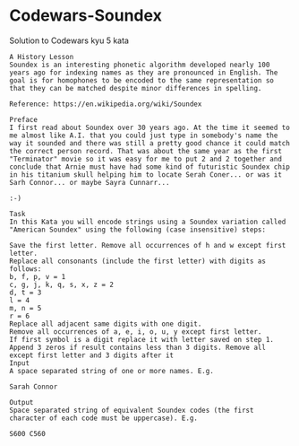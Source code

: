 # Codewars-Soundex
Solution to Codewars kyu 5 kata

    A History Lesson
    Soundex is an interesting phonetic algorithm developed nearly 100 years ago for indexing names as they are pronounced in English. The goal is for homophones to be encoded to the same representation so that they can be matched despite minor differences in spelling.

    Reference: https://en.wikipedia.org/wiki/Soundex

    Preface
    I first read about Soundex over 30 years ago. At the time it seemed to me almost like A.I. that you could just type in somebody's name the way it sounded and there was still a pretty good chance it could match the correct person record. That was about the same year as the first "Terminator" movie so it was easy for me to put 2 and 2 together and conclude that Arnie must have had some kind of futuristic Soundex chip in his titanium skull helping him to locate Serah Coner... or was it Sarh Connor... or maybe Sayra Cunnarr...

    :-)

    Task
    In this Kata you will encode strings using a Soundex variation called "American Soundex" using the following (case insensitive) steps:

    Save the first letter. Remove all occurrences of h and w except first letter.
    Replace all consonants (include the first letter) with digits as follows:
    b, f, p, v = 1
    c, g, j, k, q, s, x, z = 2
    d, t = 3
    l = 4
    m, n = 5
    r = 6
    Replace all adjacent same digits with one digit.
    Remove all occurrences of a, e, i, o, u, y except first letter.
    If first symbol is a digit replace it with letter saved on step 1.
    Append 3 zeros if result contains less than 3 digits. Remove all except first letter and 3 digits after it
    Input
    A space separated string of one or more names. E.g.

    Sarah Connor

    Output
    Space separated string of equivalent Soundex codes (the first character of each code must be uppercase). E.g.

    S600 C560
